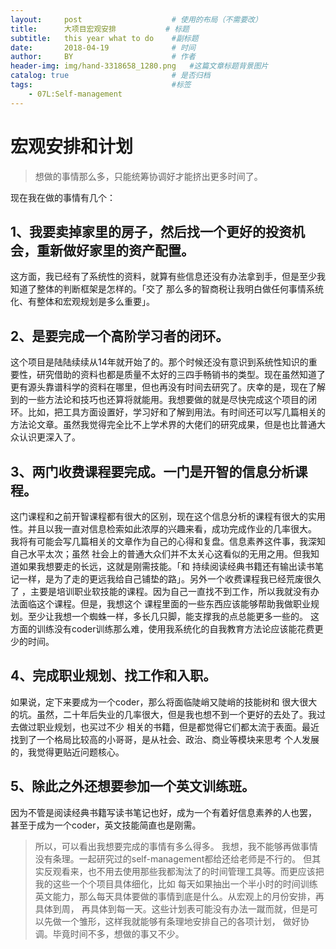 ```yaml
---
layout:     post   				    # 使用的布局（不需要改）
title:      大项目宏观安排 		  # 标题 
subtitle:   this year what to do    #副标题
date:       2018-04-19 				# 时间
author:     BY 						# 作者
header-img: img/hand-3318658_1280.png 	#这篇文章标题背景图片
catalog: true 						# 是否归档
tags:								#标签
    - 07L:Self-management
---
```


# 宏观安排和计划
>想做的事情那么多，只能统筹协调好才能挤出更多时间了。

现在我在做的事情有几个：

## 1、我要卖掉家里的房子，然后找一个更好的投资机会，重新做好家里的资产配置。

这方面，我已经有了系统性的资料，就算有些信息还没有办法拿到手，但是至少我知道了整体的判断框架是怎样的。「交了
那么多的智商税让我明白做任何事情系统化、有整体和宏观规划是多么重要」。


## 2、是要完成一个高阶学习者的闭环。

这个项目是陆陆续续从14年就开始了的。那个时候还没有意识到系统性知识的重要性，研究借助的资料也都是质量不太好的三四手畅销书的类型。现在虽然知道了更有源头靠谱科学的资料在哪里，但也再没有时间去研究了。庆幸的是，现在了解到的一些方法论和技巧也还算将就能用。我想要做的就是尽快完成这个项目的闭环。比如，把工具方面设置好，学习好和了解到用法。有时间还可以写几篇相关的方法论文章。虽然我觉得完全比不上学术界的大佬们的研究成果，但是也比普通大众认识更深入了。


## 3、两门收费课程要完成。一门是开智的信息分析课程。

这门课程和之前开智课程都有很大的区别，现在这个信息分析的课程有很大的实用性。并且以我一直对信息检索如此浓厚的兴趣来看，成功完成作业的几率很大。
我将有可能会写几篇相关的文章作为自己的心得和复盘。信息素养这件事，我深知自己水平太次；虽然
社会上的普通大众们并不太关心这看似的无用之用。但我知道如果我想要走的长远，这就是刚需技能。「和
持续阅读经典书籍还有输出读书笔记一样，是为了走的更远我给自己铺垫的路」。另外一个收费课程我已经荒废很久了
，主要是培训职业软技能的课程。因为自己一直找不到工作，所以我就没有办法面临这个课程。但是，我想这个
课程里面的一些东西应该能够帮助我做职业规划。至少让我想一个蜘蛛一样，多长几只脚，能支撑我的点总能更多一些的。
这方面的训练没有coder训练那么难，使用我系统化的自我教育方法论应该能花费更少的时间。


## 4、完成职业规划、找工作和入职。

如果说，定下来要成为一个coder，那么将面临陡峭又陡峭的技能树和
很大很大的坑。虽然，二十年后失业的几率很大，但是我也想不到一个更好的去处了。我过去做过职业规划，也买过不少
相关的书籍，但是都觉得它们都太流于表面。最近找到了一个格局比较高的小哥哥，是从社会、政治、商业等模块来思考
个人发展的，我觉得更贴近问题核心。


## 5、除此之外还想要参加一个英文训练班。

因为不管是阅读经典书籍写读书笔记也好，成为一个有着好信息素养的人也罢，
甚至于成为一个coder，英文技能简直也是刚需。


>所以，可以看出我想要完成的事情有多么得多。
我想，我不能够再做事情没有条理。一起研究过的self-management都给还给老师是不行的。
但其实反观看来，也不用去使用那些我都淘汰了的时间管理工具等。而更应该把我的这些一个个项目具体细化，比如
每天如果抽出一个半小时的时间训练英文能力，那么每天具体要做的事情到底是什么。从宏观上的月份安排，再具体到周，
再具体到每一天。这些计划表可能没有办法一蹴而就，但是可以先做一个雏形，这样我就能够有条理地安排自己的各项计划，
做好协调。毕竟时间不多，想做的事又不少。

